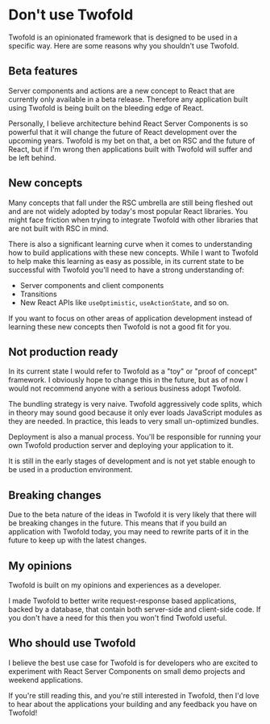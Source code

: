# Don't use Twofold

Twofold is an opinionated framework that is designed to be used in a specific way. Here are some reasons why you shouldn't use Twofold.

## Beta features

Server components and actions are a new concept to React that are currently only available in a beta release. Therefore any application built using Twofold is being built on the bleeding edge of React.

Personally, I believe architecture behind React Server Components is so powerful that it will change the future of React development over the upcoming years. Twofold is my bet on that, a bet on RSC and the future of React, but if I'm wrong then applications built with Twofold will suffer and be left behind.

## New concepts

Many concepts that fall under the RSC umbrella are still being fleshed out and are not widely adopted by today's most popular React libraries. You might face friction when trying to integrate Twofold with other libraries that are not built with RSC in mind.

There is also a significant learning curve when it comes to understanding how to build applications with these new concepts. While I want to Twofold to help make this learning as easy as possible, in its current state to be successful with Twofold you'll need to have a strong understanding of:

- Server components and client components
- Transitions
- New React APIs like `useOptimistic`, `useActionState`, and so on.

If you want to focus on other areas of application development instead of learning these new concepts then Twofold is not a good fit for you.

## Not production ready

In its current state I would refer to Twofold as a "toy" or "proof of concept" framework. I obviously hope to change this in the future, but as of now I would not recommend anyone with a serious business adopt Twofold.

The bundling strategy is very naive. Twofold aggressively code splits, which in theory may sound good because it only ever loads JavaScript modules as they are needed. In practice, this leads to very small un-optimized bundles.

Deployment is also a manual process. You'll be responsible for running your own Twofold production server and deploying your application to it.

It is still in the early stages of development and is not yet stable enough to be used in a production environment.

## Breaking changes

Due to the beta nature of the ideas in Twofold it is very likely that there will be breaking changes in the future. This means that if you build an application with Twofold today, you may need to rewrite parts of it in the future to keep up with the latest changes.

## My opinions

Twofold is built on my opinions and experiences as a developer.

I made Twofold to better write request-response based applications, backed by a database, that contain both server-side and client-side code. If you don't have a need for this then you won't find Twofold useful.

## Who should use Twofold

I believe the best use case for Twofold is for developers who are excited to experiment with React Server Components on small demo projects and weekend applications.

If you're still reading this, and you're still interested in Twofold, then I'd love to hear about the applications your building and any feedback you have on Twofold!
